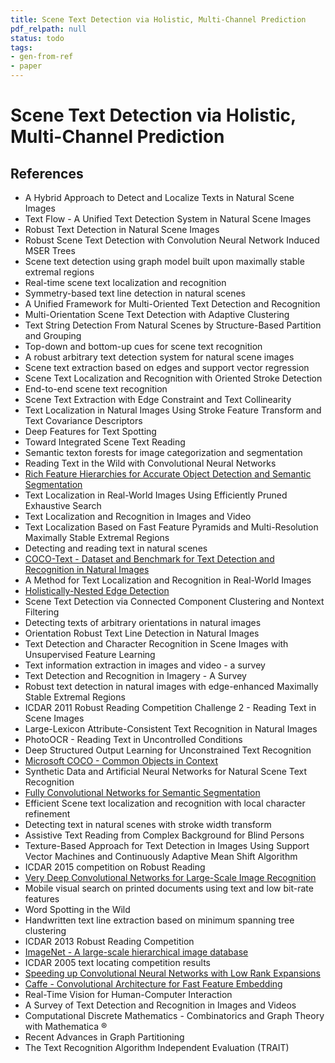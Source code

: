```yaml
---
title: Scene Text Detection via Holistic, Multi-Channel Prediction
pdf_relpath: null
status: todo
tags:
- gen-from-ref
- paper
---
```


# Scene Text Detection via Holistic, Multi-Channel Prediction

## References

- A Hybrid Approach to Detect and Localize Texts in Natural Scene Images
- Text Flow - A Unified Text Detection System in Natural Scene Images
- Robust Text Detection in Natural Scene Images
- Robust Scene Text Detection with Convolution Neural Network Induced MSER Trees
- Scene text detection using graph model built upon maximally stable extremal regions
- Real-time scene text localization and recognition
- Symmetry-based text line detection in natural scenes
- A Unified Framework for Multi-Oriented Text Detection and Recognition
- Multi-Orientation Scene Text Detection with Adaptive Clustering
- Text String Detection From Natural Scenes by Structure-Based Partition and Grouping
- Top-down and bottom-up cues for scene text recognition
- A robust arbitrary text detection system for natural scene images
- Scene text extraction based on edges and support vector regression
- Scene Text Localization and Recognition with Oriented Stroke Detection
- End-to-end scene text recognition
- Scene Text Extraction with Edge Constraint and Text Collinearity
- Text Localization in Natural Images Using Stroke Feature Transform and Text Covariance Descriptors
- Deep Features for Text Spotting
- Toward Integrated Scene Text Reading
- Semantic texton forests for image categorization and segmentation
- Reading Text in the Wild with Convolutional Neural Networks
- [Rich Feature Hierarchies for Accurate Object Detection and Semantic Segmentation](./rich-feature-hierarchies-for-accurate-object-detection-and-semantic-segmentation.md)
- Text Localization in Real-World Images Using Efficiently Pruned Exhaustive Search
- Text Localization and Recognition in Images and Video
- Text Localization Based on Fast Feature Pyramids and Multi-Resolution Maximally Stable Extremal Regions
- Detecting and reading text in natural scenes
- [COCO-Text - Dataset and Benchmark for Text Detection and Recognition in Natural Images](./coco-text-dataset-and-benchmark-for-text-detection-and-recognition-in-natural-images.md)
- A Method for Text Localization and Recognition in Real-World Images
- [Holistically-Nested Edge Detection](./holistically-nested-edge-detection.md)
- Scene Text Detection via Connected Component Clustering and Nontext Filtering
- Detecting texts of arbitrary orientations in natural images
- Orientation Robust Text Line Detection in Natural Images
- Text Detection and Character Recognition in Scene Images with Unsupervised Feature Learning
- Text information extraction in images and video - a survey
- Text Detection and Recognition in Imagery - A Survey
- Robust text detection in natural images with edge-enhanced Maximally Stable Extremal Regions
- ICDAR 2011 Robust Reading Competition Challenge 2 - Reading Text in Scene Images
- Large-Lexicon Attribute-Consistent Text Recognition in Natural Images
- PhotoOCR - Reading Text in Uncontrolled Conditions
- Deep Structured Output Learning for Unconstrained Text Recognition
- [Microsoft COCO - Common Objects in Context](./microsoft-coco-common-objects-in-context.md)
- Synthetic Data and Artificial Neural Networks for Natural Scene Text Recognition
- [Fully Convolutional Networks for Semantic Segmentation](./fully-convolutional-networks-for-semantic-segmentation.md)
- Efficient Scene text localization and recognition with local character refinement
- Detecting text in natural scenes with stroke width transform
- Assistive Text Reading from Complex Background for Blind Persons
- Texture-Based Approach for Text Detection in Images Using Support Vector Machines and Continuously Adaptive Mean Shift Algorithm
- ICDAR 2015 competition on Robust Reading
- [Very Deep Convolutional Networks for Large-Scale Image Recognition](./very-deep-convolutional-networks-for-large-scale-image-recognition.md)
- Mobile visual search on printed documents using text and low bit-rate features
- Word Spotting in the Wild
- Handwritten text line extraction based on minimum spanning tree clustering
- ICDAR 2013 Robust Reading Competition
- [ImageNet - A large-scale hierarchical image database](./imagenet-a-large-scale-hierarchical-image-database.md)
- ICDAR 2005 text locating competition results
- [Speeding up Convolutional Neural Networks with Low Rank Expansions](./speeding-up-convolutional-neural-networks-with-low-rank-expansions.md)
- [Caffe - Convolutional Architecture for Fast Feature Embedding](./caffe-convolutional-architecture-for-fast-feature-embedding.md)
- Real-Time Vision for Human-Computer Interaction
- A Survey of Text Detection and Recognition in Images and Videos
- Computational Discrete Mathematics - Combinatorics and Graph Theory with Mathematica ®
- Recent Advances in Graph Partitioning
- The Text Recognition Algorithm Independent Evaluation (TRAIT)
